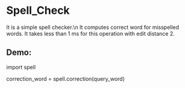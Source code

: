 # Spell_Check

It is a simple spell checker.\n
It computes correct word for misspelled words.
It takes less than 1 ms for this operation with edit distance 2.

## Demo:
import spell

correction_word = spell.correction(query_word)
